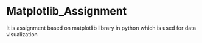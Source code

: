 # Matplotlib_Assignment
It is assignment based on matplotlib library in python which is used for data visualization
